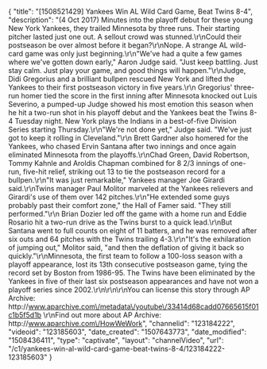 {
    "title": "[1508521429] Yankees Win AL Wild Card Game, Beat Twins 8-4",
    "description": "(4 Oct 2017) Minutes into the playoff debut for these young New York Yankees, they trailed Minnesota by three runs. Their starting pitcher lasted just one out. A sellout crowd was stunned.\r\nCould their postseason be over almost before it began?\r\nNope. A strange AL wild-card game was only just beginning.\r\n\"We've had a quite a few games where we've gotten down early,\" Aaron Judge said. \"Just keep battling. Just stay calm. Just play your game, and good things will happen.\"\r\nJudge, Didi Gregorius and a brilliant bullpen rescued New York and lifted the Yankees to their first postseason victory in five years.\r\n                Gregorius' three-run homer tied the score in the first inning after Minnesota knocked out Luis Severino, a pumped-up Judge showed his most emotion this season when he hit a two-run shot in his playoff debut and the Yankees beat the Twins 8-4 Tuesday night. New York plays the Indians in a best-of-five Division Series starting Thursday.\r\n\"We're not done yet,\" Judge said. \"We've just got to keep it rolling in Cleveland.\"\r\n                Brett Gardner also homered for the Yankees, who chased Ervin Santana after two innings and once again eliminated Minnesota from the playoffs.\r\nChad Green, David Robertson, Tommy Kahnle and Aroldis Chapman combined for 8 2\/3 innings of one-run, five-hit relief, striking out 13 to tie the postseason record for a bullpen.\r\n\"It was just remarkable,\" Yankees manager Joe Girardi said.\r\nTwins manager Paul Molitor marveled at the Yankees relievers and Girardi's use of them over 142 pitches.\r\n\"He extended some guys probably past their comfort zone,\" the Hall of Famer said. \"They still performed.\"\r\n                Brian Dozier led off the game with a home run and Eddie Rosario hit a two-run drive as the Twins burst to a quick lead.\r\nBut Santana went to full counts on eight of 11 batters, and he was removed after six outs and 64 pitches with the Twins trailing 4-3.\r\n\"It's the exhilaration of jumping out,\" Molitor said, \"and then the deflation of giving it back so quickly.\"\r\nMinnesota, the first team to follow a 100-loss season with a playoff appearance, lost its 13th consecutive postseason game, tying the record set by Boston from 1986-95. The Twins have been eliminated by the Yankees in five of their last six postseason appearances and have not won a playoff series since 2002.\r\n\r\n\r\nYou can license this story through AP Archive: http:\/\/www.aparchive.com\/metadata\/youtube\/33414d68cadd07665615f01c1b5f5d1b \r\nFind out more about AP Archive: http:\/\/www.aparchive.com\/HowWeWork",
    "channelid": "123184222",
    "videoid": "123185603",
    "date_created": "1507643773",
    "date_modified": "1508436411",
    "type": "captivate",
    "layout": "channelVideo",
    "url": "\/c1\/yankees-win-al-wild-card-game-beat-twins-8-4\/123184222-123185603"
}